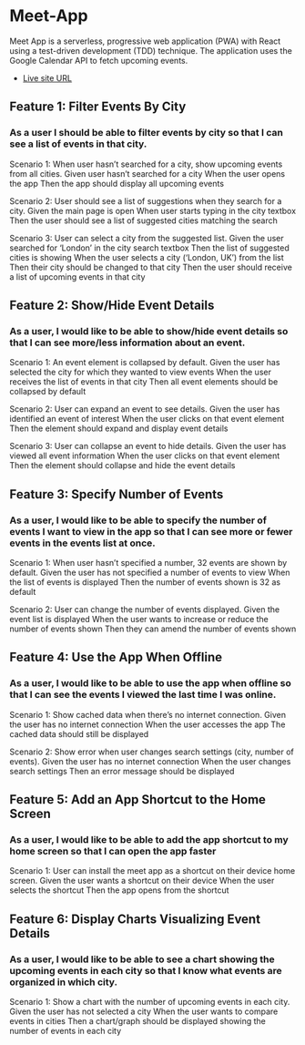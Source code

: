 # Meet-App

Meet App is a serverless, progressive web application (PWA) with React using a test-driven development (TDD) technique. The application uses the Google Calendar API to fetch upcoming events.

- [Live site URL](https://jonathlon.github.io/MeetApp/)

## Feature 1: Filter Events By City 

### As a user I should be able to filter events by city so that I can see a list of events in that city.

Scenario 1: When user hasn’t searched for a city, show upcoming events from all cities. 
Given user hasn’t searched for a city
When the user opens the app
Then the app should display all upcoming events

Scenario 2: User should see a list of suggestions when they search for a city. 
Given the main page is open
When user starts typing in the city textbox
Then the user should see a list of suggested cities matching the search

Scenario 3: User can select a city from the suggested list. 
Given the user searched for ‘London’ in the city search textbox
Then the list of suggested cities is showing
When the user selects a city (‘London, UK’) from the list
Then their city should be changed to that city 
Then the user should receive a list of upcoming events in that city

## Feature 2: Show/Hide Event Details 

### As a user, I would like to be able to show/hide event details so that I can see more/less information about an event.

Scenario 1: An event element is collapsed by default. 
Given the user has selected the city for which they wanted to view events
When the user receives the list of events in that city
Then all event elements should be collapsed by default

Scenario 2: User can expand an event to see details. 
Given the user has identified an event of interest
When the user clicks on that event element
Then the element should expand and display event details

Scenario 3: User can collapse an event to hide details. 
Given the user has viewed all event information 
When the user clicks on that event element
Then the element should collapse and hide the event details 

## Feature 3: Specify Number of Events 

### As a user, I would like to be able to specify the number of events I want to view in the app so that I can see more or fewer events in the events list at once.

Scenario 1: When user hasn’t specified a number, 32 events are shown by default. 
Given the user has not specified a number of events to view
When the list of events is displayed 
Then the number of events shown is 32 as default

Scenario 2: User can change the number of events displayed. 
Given the event list is displayed
When the user wants to increase or reduce the number of events shown
Then they can amend the number of events shown

## Feature 4: Use the App When Offline 

### As a user, I would like to be able to use the app when offline so that I can see the events I viewed the last time I was online.

Scenario 1: Show cached data when there’s no internet connection. 
Given the user has no internet connection
When the user accesses the app
The cached data should still be displayed 

Scenario 2: Show error when user changes search settings (city, number of events). 
Given the user has no internet connection
When the user changes search settings
Then an error message should be displayed 

## Feature 5: Add an App Shortcut to the Home Screen 

### As a user, I would like to be able to add the app shortcut to my home screen so that I can open the app faster

Scenario 1: User can install the meet app as a shortcut on their device home screen. 
Given the user wants a shortcut on their device
When the user selects the shortcut
Then the app opens from the shortcut

## Feature 6: Display Charts Visualizing Event Details 

### As a user, I would like to be able to see a chart showing the upcoming events in each city so that I know what events are organized in which city.

Scenario 1: Show a chart with the number of upcoming events in each city.
Given the user has not selected a city
When the user wants to compare events in cities
Then a chart/graph should be displayed showing the number of events in each city




















